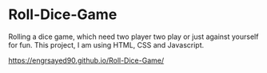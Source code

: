 # Roll-Dice-Game
Rolling a dice game, which need two player two play or just against yourself for fun.
This project, I am using HTML, CSS and Javascript.

https://engrsayed90.github.io/Roll-Dice-Game/
